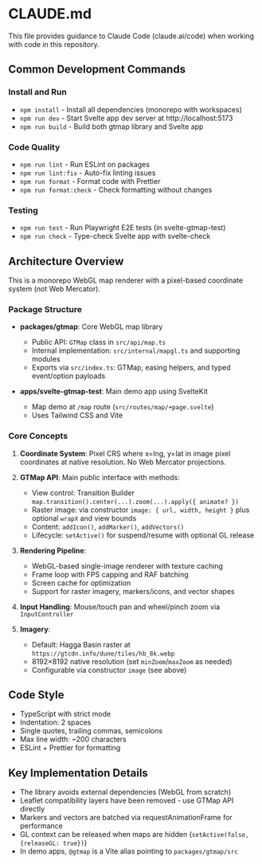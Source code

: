 # CLAUDE.md

This file provides guidance to Claude Code (claude.ai/code) when working with code in this repository.

## Common Development Commands

### Install and Run
- `npm install` - Install all dependencies (monorepo with workspaces)
- `npm run dev` - Start Svelte app dev server at http://localhost:5173
- `npm run build` - Build both gtmap library and Svelte app

### Code Quality
- `npm run lint` - Run ESLint on packages
- `npm run lint:fix` - Auto-fix linting issues
- `npm run format` - Format code with Prettier
- `npm run format:check` - Check formatting without changes

### Testing
- `npm run test` - Run Playwright E2E tests (in svelte-gtmap-test)
- `npm run check` - Type-check Svelte app with svelte-check

## Architecture Overview

This is a monorepo WebGL map renderer with a pixel-based coordinate system (not Web Mercator).

### Package Structure
- **packages/gtmap**: Core WebGL map library
  - Public API: `GTMap` class in `src/api/map.ts`
  - Internal implementation: `src/internal/mapgl.ts` and supporting modules
  - Exports via `src/index.ts`: GTMap, easing helpers, and typed event/option payloads
  
- **apps/svelte-gtmap-test**: Main demo app using SvelteKit
  - Map demo at `/map` route (`src/routes/map/+page.svelte`)
  - Uses Tailwind CSS and Vite

### Core Concepts

1. **Coordinate System**: Pixel CRS where x=lng, y=lat in image pixel coordinates at native resolution. No Web Mercator projections.

2. **GTMap API**: Main public interface with methods:
   - View control: Transition Builder `map.transition().center(...).zoom(...).apply({ animate? })`
   - Raster image: via constructor `image: { url, width, height }` plus optional `wrapX` and view bounds
   - Content: `addIcon()`, `addMarker()`, `addVectors()`
   - Lifecycle: `setActive()` for suspend/resume with optional GL release

3. **Rendering Pipeline**:
   - WebGL-based single-image renderer with texture caching
   - Frame loop with FPS capping and RAF batching
   - Screen cache for optimization
   - Support for raster imagery, markers/icons, and vector shapes

4. **Input Handling**: Mouse/touch pan and wheel/pinch zoom via `InputController`

5. **Imagery**:
   - Default: Hagga Basin raster at `https://gtcdn.info/dune/tiles/hb_8k.webp`
   - 8192×8192 native resolution (set `minZoom`/`maxZoom` as needed)
   - Configurable via constructor `image` (see above)

## Code Style

- TypeScript with strict mode
- Indentation: 2 spaces
- Single quotes, trailing commas, semicolons
- Max line width: ~200 characters
- ESLint + Prettier for formatting

## Key Implementation Details

- The library avoids external dependencies (WebGL from scratch)
- Leaflet compatibility layers have been removed - use GTMap API directly
- Markers and vectors are batched via requestAnimationFrame for performance
- GL context can be released when maps are hidden (`setActive(false, {releaseGL: true})`)
 - In demo apps, `@gtmap` is a Vite alias pointing to `packages/gtmap/src`
